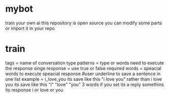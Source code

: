 # mybot
train your own ai this repository is open source you can modify some parts or import it in your repo
# train 
tags = name of conversation type 
patterns = type or words need to execute the response 
singe response = use true or false 
required words = speacial words to execute speacial response 
#user underline to save a sentence in one list 
 example = i_love_you its save like this "i love you" 
 rather than i love you its save like this "i" "love" "you" 3 words 
 if you set its a reply somethins its response i or love or you
